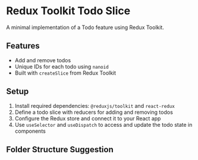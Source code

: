 # Redux Toolkit Todo Slice

A minimal implementation of a Todo feature using Redux Toolkit.

## Features

- Add and remove todos
- Unique IDs for each todo using `nanoid`
- Built with `createSlice` from Redux Toolkit

## Setup

1. Install required dependencies: `@reduxjs/toolkit` and `react-redux`
2. Define a todo slice with reducers for adding and removing todos
3. Configure the Redux store and connect it to your React app
4. Use `useSelector` and `useDispatch` to access and update the todo state in components

## Folder Structure Suggestion
